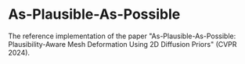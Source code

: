 # As-Plausible-As-Possible
The reference implementation of the paper "As-Plausible-As-Possible: Plausibility-Aware Mesh Deformation Using 2D Diffusion Priors" (CVPR 2024).
